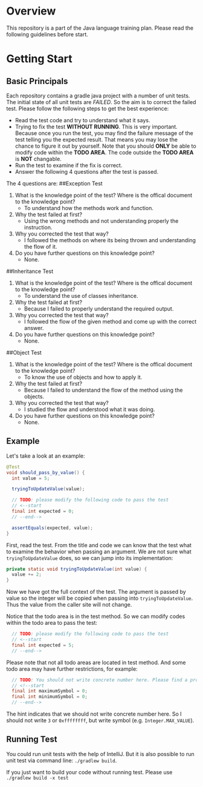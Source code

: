 # Overview

This repository is a part of the Java language training plan. Please read the following guidelines before start.

# Getting Start

## Basic Principals

Each repository contains a gradle java project with a number of unit tests. The initial state of all unit tests are *FAILED*. So the aim is to correct the failed test. Please follow the following steps to get the best experience:

* Read the test code and try to understand what it says.
* Trying to fix the test **WITHOUT RUNNING**. This is very important. Because once you run the test, you may find the failure message of the test telling you the expected result. That means you may lose the chance to figure it out by yourself. Note that you should **ONLY** be able to modify code within the **TODO AREA**. The code outside the **TODO AREA** is **NOT** changable.
* Run the test to examine if the fix is correct.
* Answer the following 4 questions after the test is passed.

The 4 questions are:
##Exception Test
1. What is the knowledge point of the test? Where is the offical document to the knowledge point?
	- To understand how the methods work and function.
1. Why the test failed at first?
	- Using the wrong methods and not understanding properly the instruction.
1. Why you corrected the test that way?
	- I followed the methods on where its being thrown and understanding the flow of it.
1. Do you have further questions on this knowledge point?
	- None.

##Inheritance Test
1. What is the knowledge point of the test? Where is the offical document to the knowledge point?
	- To understand the use of classes inheritance.
1. Why the test failed at first?
	- Because I failed to properly understand the required output.
1. Why you corrected the test that way?
	- I followed the flow of the given method and come up with the correct answer.
1. Do you have further questions on this knowledge point?
	- None.


##Object Test
1. What is the knowledge point of the test? Where is the offical document to the knowledge point?
	- To know the use of objects and how to apply it.
1. Why the test failed at first?
	- Because I failed to understand the flow of the method using the objects.
1. Why you corrected the test that way?
	- I studied the flow and understood what it was doing.
1. Do you have further questions on this knowledge point?
	- None.



## Example

Let's take a look at an example:

```java
@Test
void should_pass_by_value() {
  int value = 5;

  tryingToUpdateValue(value);

  // TODO: please modify the following code to pass the test
  // <--start
  final int expected = 0;
  // --end-->

  assertEquals(expected, value);
}
```

First, read the test. From the title and code we can know that the test what to examine the behavior when passing an argument. We are not sure what `tryingToUpdateValue` does, so we can jump into its implementation:

```java
private static void tryingToUpdateValue(int value) {
  value += 2;
}
```

Now we have got the full context of the test. The argument is passed by value so the integer will be copied when passing into `tryingToUpdateValue`. Thus the value from the caller site will not change.

Notice that the todo area is in the test method. So we can modify codes within the todo area to pass the test:

```java
  // TODO: please modify the following code to pass the test
  // <--start
  final int expected = 5;
  // --end-->
```

Please note that not all todo areas are located in test method. And some todo area may have further restrictions, for example:

```java
  // TODO: You should not write concrete number here. Please find a property or constant instead.
  // <!--start
  final int maximumSymbol = 0;
  final int minimumSymbol = 0;
  // --end-->
```

The hint indicates that we should not write concrete number here. So I should not write `3` or `0xffffffff`, but write symbol (e.g. `Integer.MAX_VALUE`).

## Running Test

You could run unit tests with the help of IntelliJ. But it is also possible to run unit test via command line: `./gradlew build`.

If you just want to build your code without running test. Please use `./gradlew build -x test
`
